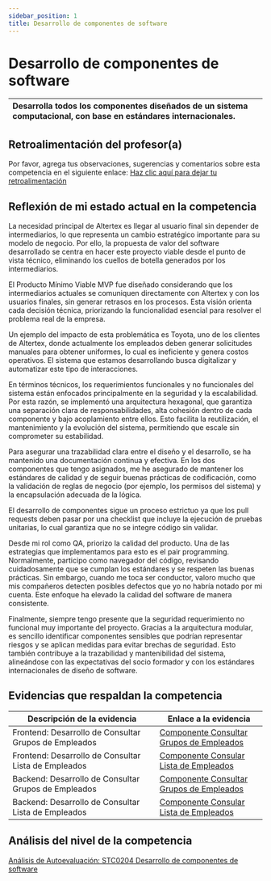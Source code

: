 ```yaml
---
sidebar_position: 1
title: Desarrollo de componentes de software
---
```

# Desarrollo de componentes de software

| Desarrolla todos los componentes diseñados de un sistema computacional, con base en estándares internacionales. |
| :---------------------------------------------------------------------------------------------------------------- |

## Retroalimentación del profesor(a)

Por favor, agrega tus observaciones, sugerencias y comentarios sobre esta competencia en el siguiente enlace:  [Haz clic aquí para dejar tu retroalimentación](https://docs.google.com/document/d/1xm_M5vunXw_bH4wOiuPd6hGk5HVsXdd6ssWe9VoPqxM/edit?usp=sharing)

## Reflexión de mi estado actual en la competencia

La necesidad principal de Altertex es llegar al usuario final sin depender de intermediarios, lo que representa un cambio estratégico importante para su modelo de negocio. Por ello, la propuesta de valor del software desarrollado se centra en hacer este proyecto viable desde el punto de vista técnico, eliminando los cuellos de botella generados por los intermediarios.

El Producto Mínimo Viable MVP fue diseñado considerando que los intermediarios actuales se comuniquen directamente con Altertex y con los usuarios finales, sin generar retrasos en los procesos. Esta visión orienta cada decisión técnica, priorizando la funcionalidad esencial para resolver el problema real de la empresa.

Un ejemplo del impacto de esta problemática es Toyota, uno de los clientes de Altertex, donde actualmente los empleados deben generar solicitudes manuales para obtener uniformes, lo cual es ineficiente y genera costos operativos. El sistema que estamos desarrollando busca digitalizar y automatizar este tipo de interacciones.

En términos técnicos, los requerimientos funcionales y no funcionales del sistema están enfocados principalmente en la seguridad y la escalabilidad. Por esta razón, se implementó una arquitectura hexagonal, que garantiza una separación clara de responsabilidades, alta cohesión dentro de cada componente y bajo acoplamiento entre ellos. Esto facilita la reutilización, el mantenimiento y la evolución del sistema, permitiendo que escale sin comprometer su estabilidad.

Para asegurar una trazabilidad clara entre el diseño y el desarrollo, se ha mantenido una documentación continua y efectiva. En los dos componentes que tengo asignados, me he asegurado de mantener los estándares de calidad y de seguir buenas prácticas de codificación, como la validación de reglas de negocio (por ejemplo, los permisos del sistema) y la encapsulación adecuada de la lógica.

El desarrollo de componentes sigue un proceso estrictuo ya que los pull requests deben pasar por una checklist que incluye la ejecución de pruebas unitarias, lo cual garantiza que no se integre código sin validar.

Desde mi rol como QA, priorizo la calidad del producto. Una de las estrategias que implementamos para esto es el pair programming. Normalmente, participo como navegador del código, revisando cuidadosamente que se cumplan los estándares y se respeten las buenas prácticas. Sin embargo, cuando me toca ser conductor, valoro mucho que mis compañeros detecten posibles defectos que yo no habría notado por mi cuenta. Este enfoque ha elevado la calidad del software de manera consistente.

Finalmente, siempre tengo presente que la seguridad requerimiento no funcional muy importante del proyecto. Gracias a la arquitectura modular, es sencillo identificar componentes sensibles que podrían representar riesgos y se aplican medidas para evitar brechas de seguridad. Esto también contribuye a la trazabilidad y mantenibilidad del sistema, alineándose con las expectativas del socio formador y con los estándares internacionales de diseño de software.

## Evidencias que respaldan la competencia

| Descripción de la evidencia                           | Enlace a la evidencia                                                                              |
| ------------------------------------------------------ | -------------------------------------------------------------------------------------------------- |
| Frontend: Desarrollo de Consultar Grupos de Empleados | [Componente Consultar Grupos de Empleados](https://github.com/CodeAnd-Co/Frontend-Text-Lines/pull/18) |
| Frontend: Desarrollo de Consultar Lista de Empleados | [Componente Consular Lista de Empleados](https://github.com/CodeAnd-Co/Frontend-Text-Lines/pull/23)   |
| Backend: Desarrollo de Consultar Grupos de Empleados  | [Componente Consultar Grupos de Empleados](https://github.com/CodeAnd-Co/Frontend-Text-Lines/pull/18) |
| Backend: Desarrollo de Consultar Lista de Empleados  | [Componente Consular Lista de Empleados](https://github.com/CodeAnd-Co/Backend-textiles/pull/29)      |

## Análisis del nivel de la competencia

[Análisis de Autoevaluación: STC0204 Desarrollo de componentes de software](/docs/STC0204/Analisis)
